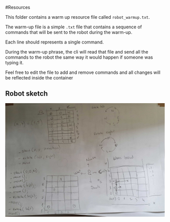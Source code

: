 #Resources

This folder contains a warm up resource file called `robot_warmup.txt`.

The warm-up file is a simple `.txt` file that contains a sequence of commands that will be
sent to the robot during the warm-up.

Each line should represents a single command.

During the warm-up phrase, the cli will read that file and send all the commands to the robot
the same way it would happen if someone was typing it.

Feel free to edit the file to add and remove commands and all changes will be reflected inside the container
 

## Robot sketch

![Robot Initial Sketch](toy-robot-sketch.jpg "Initial Sketch")
